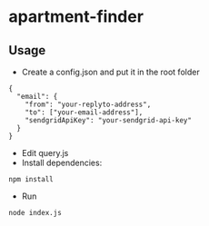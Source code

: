 # apartment-finder


## Usage
* Create a config.json and put it in the root folder
```
{
  "email": {
    "from": "your-replyto-address",
    "to": ["your-email-address"],
    "sendgridApiKey": "your-sendgrid-api-key"
  }
}
```

* Edit query.js
* Install dependencies:
```
npm install
```
* Run
```
node index.js
```
